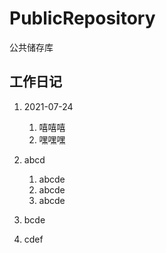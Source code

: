# PublicRepository
公共储存库

## 工作日记 ##
1. 2021-07-24
    1. 嘻嘻嘻
    2. 嘿嘿嘿

1. abcd
    1. abcde
    2. abcde
    3. abcde
2. bcde
3. cdef
